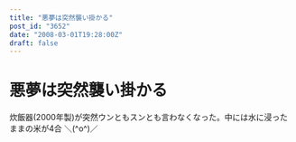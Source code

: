 ```yaml
---
title: "悪夢は突然襲い掛かる"
post_id: "3652"
date: "2008-03-01T19:28:00Z"
draft: false
---
```


# 悪夢は突然襲い掛かる

炊飯器(2000年製)が突然ウンともスンとも言わなくなった。中には水に浸ったままの米が4合 ＼(^o^)／
